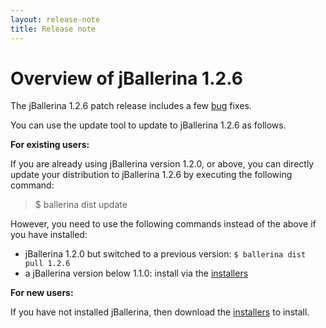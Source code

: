 ```yaml
---
layout: release-note
title: Release note
---
```

# Overview of jBallerina 1.2.6
The jBallerina 1.2.6 patch release includes a few [bug](https://github.com/ballerina-platform/ballerina-lang/issues?q=is%3Aissue+milestone%3A%22Ballerina+1.2.6%22+label%3AType%2FBug+is%3Aclosed) fixes.

You can use the update tool to update to jBallerina 1.2.6 as follows.

**For existing users:**

If you are already using jBallerina version 1.2.0, or above, you can directly update your distribution to jBallerina 1.2.6 by executing the following command:

> $ ballerina dist update

However, you need to use the following commands instead of the above if you have installed:

- jBallerina 1.2.0 but switched to a previous version: `$ ballerina dist pull 1.2.6`
- a jBallerina version below 1.1.0: install via the [installers](https://ballerina.io/downloads/)

**For new users:**

If you have not installed jBallerina, then download the [installers](https://ballerina.io/downloads/) to install.
